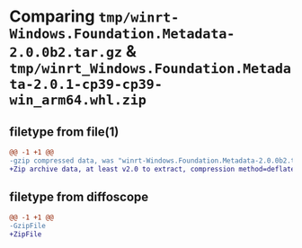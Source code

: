 # Comparing `tmp/winrt-Windows.Foundation.Metadata-2.0.0b2.tar.gz` & `tmp/winrt_Windows.Foundation.Metadata-2.0.1-cp39-cp39-win_arm64.whl.zip`

## filetype from file(1)

```diff
@@ -1 +1 @@
-gzip compressed data, was "winrt-Windows.Foundation.Metadata-2.0.0b2.tar", last modified: Sat Dec  2 18:22:20 2023, max compression
+Zip archive data, at least v2.0 to extract, compression method=deflate
```

## filetype from diffoscope

```diff
@@ -1 +1 @@
-GzipFile
+ZipFile
```

